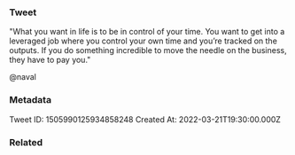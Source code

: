 ### Tweet
"What you want in life is to be in control of your time. You want to get into a leveraged job where you control your own time and you’re tracked on the outputs. If you do something incredible to move the needle on the business, they have to pay you."

@naval

### Metadata
Tweet ID: 1505990125934858248
Created At: 2022-03-21T19:30:00.000Z

### Related

